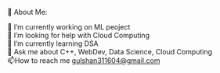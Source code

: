 💫 About Me:

🔭 I’m currently working on ML peoject<br>
🤝 I’m looking for help with Cloud Computing<br>
🌱 I’m currently learning DSA<br>
💬 Ask me about C++, WebDev, Data Science, Cloud Computing<br>
📫How to reach me gulshan311604@gmail.com<br>
